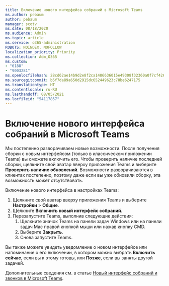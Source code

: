 ```yaml
---
title: Включение нового интерфейса собраний в Microsoft Teams
ms.author: pebaum
author: pebaum
manager: scotv
ms.date: 08/18/2020
ms.audience: Admin
ms.topic: article
ms.service: o365-administration
ROBOTS: NOINDEX, NOFOLLOW
localization_priority: Priority
ms.collection: Adm_O365
ms.custom:
- "6188"
- "9003281"
ms.openlocfilehash: 28cd62ae14b9d2e8f2ca1486636015e49308f32360a0f7cf42694d1133bac53b
ms.sourcegitcommit: b5f7da89a650d2915dc652449623c78be6247175
ms.translationtype: HT
ms.contentlocale: ru-RU
ms.lasthandoff: 08/05/2021
ms.locfileid: "54117857"
---
```

# <a name="enable-the-new-meeting-experience-in-microsoft-teams"></a>Включение нового интерфейса собраний в Microsoft Teams

Мы постепенно разворачиваем новые возможности. После получения сборки с новым интерфейсом (только в классическом приложении Teams) вы сможете включить его. Чтобы проверить наличие последней сборки, щелкните свой аватар вверху приложения Teams и выберите **Проверить наличие обновлений**. Возможности разворачиваются в клиентах постепенно, поэтому даже если вы уже обновили сборку, эта возможность может отсутствовать.  

Включение нового интерфейса в настройках Teams:

1. Щелкните свой аватар вверху приложения Teams и выберите **Настройки** >  **Общие**. 
2. Щелкните **Включить новый интерфейс собраний**.
3. Перезапустите Teams, выполнив следующие действия:
    1. Щелкните значок Teams на панели задач Windows или на панели задач Mac правой кнопкой мыши или нажав кнопку CMD.
    2. Выберите **Закрыть**.
    3. Снова запустите Teams.

Вы также можете увидеть уведомление о новом интерфейсе или напоминание о его включении, в котором можно выбрать **Включить сейчас**, если вы к этому готовы, или **Позже**, если вы заняты другой задачей.  

Дополнительные сведения см. в статье [Новый интерфейс собраний и звонков в Microsoft Teams](https://techcommunity.microsoft.com/t5/microsoft-teams-blog/new-meeting-and-calling-experience-in-microsoft-teams/ba-p/1537581).